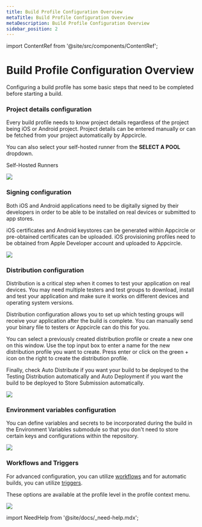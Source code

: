 ```yaml
---
title: Build Profile Configuration Overview
metaTitle: Build Profile Configuration Overview
metaDescription: Build Profile Configuration Overview
sidebar_position: 2
---
```


import ContentRef from '@site/src/components/ContentRef';

# Build Profile Configuration Overview

Configuring a build profile has some basic steps that need to be completed before starting a build.

### Project details configuration

Every build profile needs to know project details regardless of the project being iOS or Android project. Project details can be entered manually or can be fetched from your project automatically by Appcircle.

You can also select your self-hosted runner from the **SELECT A POOL** dropdown.


<ContentRef url="/self-hosted-runner/overview">
  Self-Hosted Runners
</ContentRef>

![](<https://cdn.appcircle.io/docs/assets/ios-fetch.png>)

### Signing configuration

Both iOS and Android applications need to be digitally signed by their developers in order to be able to be installed on real devices or submitted to app stores.

iOS certificates and Android keystores can be generated within Appcircle or pre-obtained certificates can be uploaded. iOS provisioning profiles need to be obtained from Apple Developer account and uploaded to Appcircle.

![](<https://cdn.appcircle.io/docs/assets/image (170).png>)

###

### Distribution configuration

Distribution is a critical step when it comes to test your application on real devices. You may need multiple testers and test groups to download, install and test your application and make sure it works on different devices and operating system versions.

Distribution configuration allows you to set up which testing groups will receive your application after the build is complete. You can manually send your binary file to testers or Appcircle can do this for you.

You can select a previously created distribution profile or create a new one on this window. Use the top input box to enter a name for the new distribution profile you want to create. Press enter or click on the green + icon on the right to create the distribution profile.

Finally, check Auto Distribute if you want your build to be deployed to the Testing Distribution automatically and Auto Deployment if you want the build to be deployed to Store Submission automatically.

![](<https://cdn.appcircle.io/docs/assets/image (171).png>)

### Environment variables configuration

You can define variables and secrets to be incorporated during the build in the Environment Variables submodule so that you don't need to store certain keys and configurations within the repository.

![](<https://cdn.appcircle.io/docs/assets/image (172).png>)

### Workflows and Triggers

For advanced configuration, you can utilize [workflows](../workflows/why-to-use-workflows.md) and for automatic builds, you can utilize [triggers](build-manually-or-with-triggers.md#automatic-build).

These options are available at the profile level in the profile context menu.

![](<https://cdn.appcircle.io/docs/assets/image (188).png>)

import NeedHelp from '@site/docs/\_need-help.mdx';

<NeedHelp />
